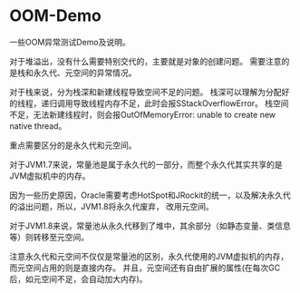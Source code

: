 # OOM-Demo
一些OOM异常测试Demo及说明。

对于堆溢出，没有什么需要特别交代的，主要就是对象的创建问题。
需要注意的是栈和永久代、元空间的异常情况。

对于栈来说，分为栈深和新建线程导致空间不足的问题。
栈深可以理解为分配好的线程，递归调用导致线程内存不足，此时会报SStackOverflowError。
栈空间不足，无法新建线程时，则会报OutOfMemoryError: unable to create new native thread。

重点需要区分的是永久代和元空间。

对于JVM1.7来说，常量池是属于永久代的一部分，而整个永久代其实共享的是JVM虚拟机中的内存。

因为一些历史原因，Oracle需要考虑HotSpot和JRockit的统一，以及解决永久代的溢出问题，所以，JVM1.8将永久代废弃，
改用元空间。

对于JVM1.8来说，常量池从永久代移到了堆中，其余部分（如静态变量、类信息等）则转移至元空间。

注意永久代和元空间不仅仅是常量池的区别，永久代使用的JVM虚拟机的内存，而元空间占用的则是直接内存。
并且，元空间还有自由扩展的属性(在每次GC后，如元空间不足，会自动加大内存)。







